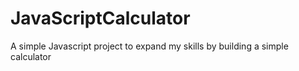 # JavaScriptCalculator
 A simple Javascript project to expand my skills by building a simple calculator
